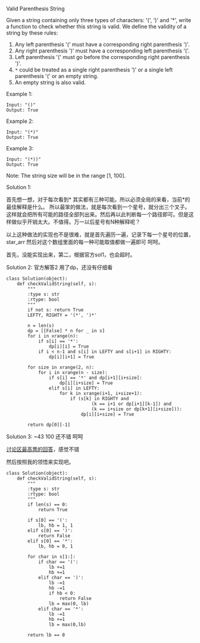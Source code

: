 Valid Parenthesis String

Given a string containing only three types of characters: '(', ')' and '*', write a function to check whether this string is valid. We define the validity of a string by these rules:

1. Any left parenthesis '(' must have a corresponding right parenthesis ')'.
2. Any right parenthesis ')' must have a corresponding left parenthesis '('.
3. Left parenthesis '(' must go before the corresponding right parenthesis ')'.
4. `*` could be treated as a single right parenthesis ')' or a single left parenthesis '(' or an empty string.
5. An empty string is also valid.

Example 1:

```
Input: "()"
Output: True
```

Example 2:

```
Input: "(*)"
Output: True
```

Example 3:

```
Input: "(*))"
Output: True
```

Note:
The string size will be in the range [1, 100].

Solution 1:

首先想一想，对于每次看到* 其实都有三种可能。所以必须全局的来看，当前*的最佳解释是什么。
所以最笨的做法，就是每次看到一个星号，就分出三个叉子。这样就会把所有可能的路径全部列出来。然后再以此判断每一个路径即可。但是这样做似乎开销太大。不值得。万一以后星号有N种解释呢？

以上这种做法的实现也不是很难，就是首先遍历一遍，记录下每一个星号的位置，star_arr 然后对这个数组里面的每一种可能取值都做一遍即可 呵呵。

首先，没能实现出来，第二，根据官方sol1，也会超时。

Solution 2: 官方解答2 用了dp，还没有仔细看

```
class Solution(object):
    def checkValidString(self, s):
        """
        :type s: str
        :rtype: bool
        """
        if not s: return True
        LEFTY, RIGHTY = '(*', ')*'

        n = len(s)
        dp = [[False] * n for _ in s]
        for i in xrange(n):
            if s[i] == '*':
                dp[i][i] = True
            if i < n-1 and s[i] in LEFTY and s[i+1] in RIGHTY:
                dp[i][i+1] = True

        for size in xrange(2, n):
            for i in xrange(n - size):
                if s[i] == '*' and dp[i+1][i+size]:
                    dp[i][i+size] = True
                elif s[i] in LEFTY:
                    for k in xrange(i+1, i+size+1):
                        if (s[k] in RIGHTY and
                                (k == i+1 or dp[i+1][k-1]) and
                                (k == i+size or dp[k+1][i+size])):
                            dp[i][i+size] = True

        return dp[0][-1]
```

Solution 3: ~43 100 还不错 呵呵

[讨论区最高票的回答](https://leetcode.com/problems/valid-parenthesis-string/discuss/107577/Short-Java-O(n)-time-O(1)-space-one-pass)，感觉不错

然后按照我的领悟来实现吧。

```
class Solution(object):
    def checkValidString(self, s):
        """
        :type s: str
        :rtype: bool
        """
        if len(s) == 0:
            return True
        
        if s[0] == '(':
            lb, hb = 1, 1
        elif s[0] == ')':
            return False
        elif s[0] == '*':
            lb, hb = 0, 1
        
        for char in s[1:]:
            if char == '(':
                lb +=1
                hb +=1
            elif char == ')':
                lb -=1
                hb -=1
                if hb < 0:
                    return False
                lb = max(0, lb)
            elif char == '*':
                lb -=1
                hb +=1
                lb = max(0,lb)
        
        return lb == 0
```



